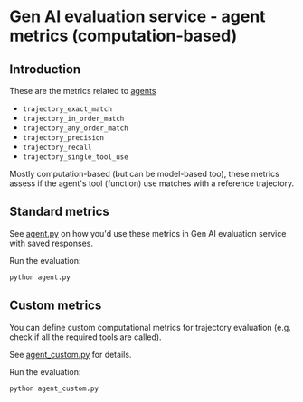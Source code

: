 # Gen AI evaluation service - agent metrics (computation-based)

## Introduction 

These are the metrics related to [agents](https://cloud.google.com/vertex-ai/generative-ai/docs/models/evaluation-agents)

* `trajectory_exact_match`
* `trajectory_in_order_match`
* `trajectory_any_order_match`
* `trajectory_precision`
* `trajectory_recall`
* `trajectory_single_tool_use`

Mostly computation-based (but can be model-based too), these metrics assess if the agent's tool (function) use matches 
with a reference trajectory. 

## Standard metrics

See [agent.py](agent.py) on how you'd use these metrics in Gen AI evaluation service with saved responses.

Run the evaluation:

```python
python agent.py
```

## Custom metrics

You can define custom computational metrics for trajectory evaluation (e.g. check if all the required tools are called).

See [agent_custom.py](agent_custom.py) for details.

Run the evaluation:

```python
python agent_custom.py
```




